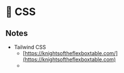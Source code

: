 # 🎨 CSS

## Notes

* Tailwind CSS
  * [https://knightsoftheflexboxtable.com/](https://knightsoftheflexboxtable.com)
  *
